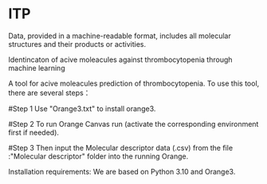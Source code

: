 # ITP
Data, provided in a machine-readable format, includes all molecular structures and their products or activities.

Identincaton of acive moleacules against thrombocytopenia through machine learning

A tool for acive moleacules prediction of  thrombocytopenia.
To use this tool, there are several steps：

#Step 1 Use "Orange3.txt" to install orange3. 

#Step 2 To run Orange Canvas run (activate the corresponding environment first if needed).

#Step 3 Then input the Molecular descriptor data (.csv) from the file :"Molecular descriptor" folder into the running Orange.

Installation requirements:
We are based on Python 3.10 and Orange3.

